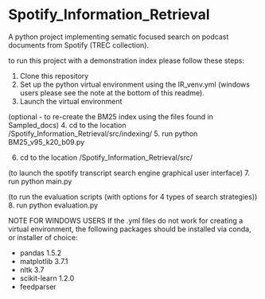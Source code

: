 # Spotify_Information_Retrieval
A python project implementing sematic focused search on podcast documents from Spotify (TREC collection).

to run this project with a demonstration index please follow these steps:
1. Clone this repository
2. Set up the python virtual environment using the IR_venv.yml (windows users please see the note at the bottom of this readme).
3. Launch the virtual environment

  (optional - to re-create the BM25 index using the files found in Sampled_docs)
  4.  cd to the location /Spotify_Information_Retrieval/src/indexing/
  5.  run python BM25_v95_k20_b09.py

6. cd to the location /Spotify_Information_Retrieval/src/

(to launch the spotify transcript search engine graphical user interface)
7. run python main.py 

(to run the evaluation scripts (with options for 4 types of search strategies))
8. run python evaluation.py




NOTE FOR WINDOWS USERS
If the .yml files do not work for creating a virtual environment, the 
following packages should be installed via conda, or installer of choice:
- pandas 1.5.2
- matplotlib 3.7.1
- nltk 3.7
- scikit-learn 1.2.0
- feedparser 
